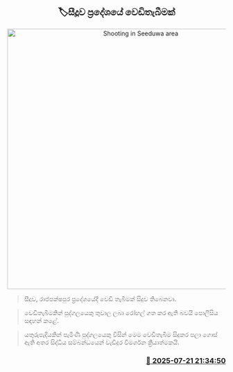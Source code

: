 <p align='center'><b><h2 align='center' title='Shooting in Seeduwa area'>🏷සීදූව ප්‍රදේශයේ වෙඩිතැබීමක්</h2></b></p>
<p align='center'><img src='https://helakuru.sgp1.cdn.digitaloceanspaces.com/esana/images/lib/crime-death.jpg' width='600' alt='Shooting in Seeduwa area'></p>

> සීදූව, රාජපක්ෂපුර ප්‍රදේශයේදී වෙඩි තැබීමක් සිදුව තිබෙනවා.

> වෙඩිතැබීමකින් පුද්ගලයෙකු තුවාල ලබා රෝහල් ගත කර ඇති බවයි පොලීසිය සඳහන් කළේ.

> යතුරුපැදියකින් පැමිණි පුද්ගලයෙකු විසින් මෙම වෙඩිතැබීම සිදුකර පලා ගොස් ඇති අතර සිද්ධිය සම්බන්ධයෙන් වැඩිදුර විමර්ශන ක්‍රියාත්මකයි.



<h3 align='right'><a href='https://www.helakuru.lk/esana/p/112047/'>📅 2025-07-21 21:34:50</a></h3>
